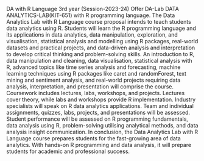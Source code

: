 DA with R Language 3rd year (Session-2023-24)
Offer DA-Lab DATA ANALYTICS-LAB(KIT-651) with R programming language.
The Data Analytics Lab with R Language course proposal intends to teach students data analytics using R. Students will learn the R programming language and its applications in data analytics, data manipulation, exploration, and visualisation, statistical analysis and modelling using R packages, real-world datasets and practical projects, and data-driven analysis and interpretation to develop critical thinking and problem-solving skills.
An introduction to R, data manipulation and cleaning, data visualisation, statistical analysis with R, advanced topics like time series analysis and forecasting, machine learning techniques using R packages like caret and randomForest, text mining and sentiment analysis, and real-world projects requiring data analysis, interpretation, and presentation will comprise the course.
Coursework includes lectures, labs, workshops, and projects. Lectures cover theory, while labs and workshops provide R implementation. Industry specialists will speak on R data analytics applications. Team and individual assignments, quizzes, labs, projects, and presentations will be assessed. Student performance will be assessed on R programming fundamentals, data analysis using R, problem-solving utilising analytical methods, and data analysis insight communication.
In conclusion, the Data Analytics Lab with R Language course prepares students for the fast-growing area of data analytics. With hands-on R programming and data analysis, it will prepare students for academic and professional success.
